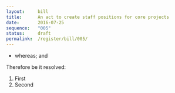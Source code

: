 ```yaml
---
layout:     bill
title:      An act to create staff positions for core projects
date:       2016-07-25
sequence:   "005"
status:     draft
permalink:  /register/bill/005/
---
```


- whereas; and

Therefore be it resolved:

1. First
2. Second

